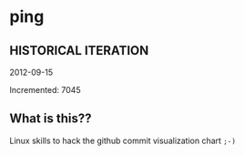 # ping

## HISTORICAL ITERATION
2012-09-15

Incremented: 7045

## What is this?? 
Linux skills to hack the github commit visualization chart `;-)`

